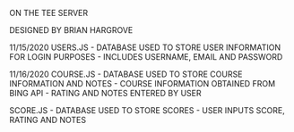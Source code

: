 ON THE TEE SERVER

DESIGNED BY BRIAN HARGROVE

11/15/2020
USERS.JS
    - DATABASE USED TO STORE USER INFORMATION FOR LOGIN PURPOSES
        - INCLUDES USERNAME, EMAIL AND PASSWORD

11/16/2020
COURSE.JS
    - DATABASE USED TO STORE COURSE INFORMATION AND NOTES
    - COURSE INFORMATION OBTAINED FROM BING API
    - RATING AND NOTES ENTERED BY USER

SCORE.JS
    - DATABASE USED TO STORE SCORES 
    - USER INPUTS SCORE, RATING AND NOTES
